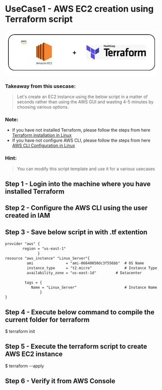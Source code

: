 # UseCase1 - AWS EC2 creation using Terraform script
![Watch the image](aws_terraform.JPG)


### Takeaway from this usecase:
> Let's create an EC2 instance using the below script in a matter of seconds rather than using the AWS GUI and wasting 4-5 minutes by choosing various options. 
 ### Note: 
- If you have not installed Terraform, please follow the steps from here [Terraform installation in Linux](https://github.com/arunixx/terraform/blob/master/Terraform_Installation_Linux.md)
- If you have not configure AWS CLI, please follow the steps from here [AWS CLI Configuration in Linux](https://github.com/arunixx/terraform/blob/master/Terraform_Installation_Linux.md)
### Hint:
> You can modify this script template and use it for a various usecases 

## Step 1 - Login into the machine where you have installed Terraform
## Step 2 - Configure the AWS CLI using the user created in IAM
## Step 3 - Save below script in with .tf extention

```
provider "aws" {
        region = "us-east-1"
               }
resource "aws_instance" "Linux_Server"{
          ami               = "ami-06640050dc3f556bb"  # OS Name
          instance_type     = "t2.micro"               # Instance Type 
          availability_zone = "us-east-1d"	       # Datacenter 	  
		    
		 tags = {
            Name = "Linux_Server"                      # Instance Name
                }
}
```
## Step 4 - Execute below command to compile the current folder for terraform  

$ terraform init 

## Step 5 - Execute the terraform script to create AWS EC2 instance
$ terraform --apply 

## Step 6 - Verify it from AWS Console
